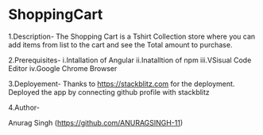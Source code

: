 # ShoppingCart

1.Description-
The Shopping Cart is a Tshirt Collection store  where you can add items from list to the cart and see the Total amount to purchase. 

2.Prerequisites-
    i.Intallation of Angular
    ii.Inatalltion of npm
    iii.VSisual Code Editor
    iv.Google Chrome Browser


3.Deployement-
 Thanks to https://stackblitz.com for the deployment.
 Deployed the app by connecting github profile with stackblitz


 4.Author-

 Anurag Singh (https://github.com/ANURAGSINGH-11)
 
 
 
